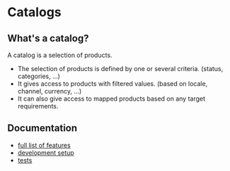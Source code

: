 Catalogs
========

## What's a catalog?

A catalog is a selection of products.
- The selection of products is defined by one or several criteria. (status, categories, ...)
- It gives access to products with filtered values. (based on locale, channel, currency, ...)
- It can also give access to mapped products based on any target requirements.

## Documentation

- [full list of features](features)
- [development setup](docs/development-setup.md)
- [tests](docs/tests.md)

